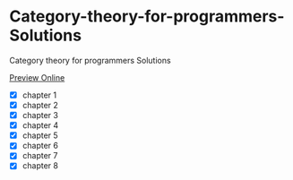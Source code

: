 # Category-theory-for-programmers-Solutions
Category theory for programmers Solutions  

[Preview Online](https://yuchengg.com/files/ctfps.pdf)

- [x] chapter 1
- [x] chapter 2
- [x] chapter 3
- [x] chapter 4
- [x] chapter 5
- [x] chapter 6
- [x] chapter 7
- [x] chapter 8
